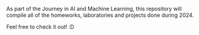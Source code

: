 As part of the Journey in AI and Machine Learning, this repository will compile all of the homeworks, laboratories and projects done during 2024. 

Feel free to check it out! :D
